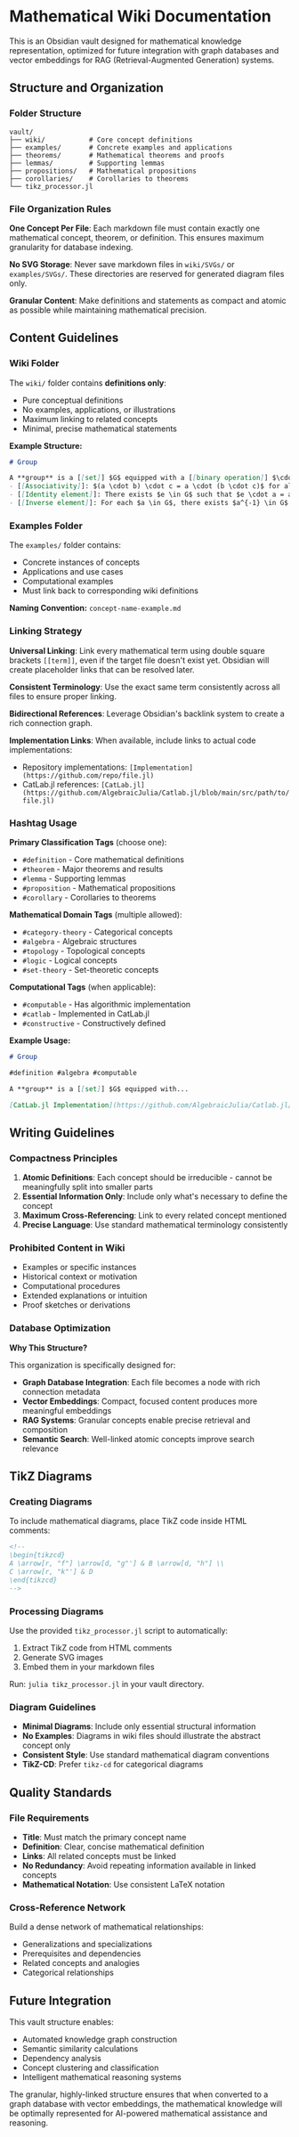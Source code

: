 # Mathematical Wiki Documentation

This is an Obsidian vault designed for mathematical knowledge representation, optimized for future integration with graph databases and vector embeddings for RAG (Retrieval-Augmented Generation) systems.

## Structure and Organization

### Folder Structure

```
vault/
├── wiki/           # Core concept definitions
├── examples/       # Concrete examples and applications
├── theorems/       # Mathematical theorems and proofs
├── lemmas/         # Supporting lemmas
├── propositions/   # Mathematical propositions
├── corollaries/    # Corollaries to theorems
└── tikz_processor.jl
```

### File Organization Rules

**One Concept Per File**: Each markdown file must contain exactly one mathematical concept, theorem, or definition. This ensures maximum granularity for database indexing.

**No SVG Storage**: Never save markdown files in `wiki/SVGs/` or `examples/SVGs/`. These directories are reserved for generated diagram files only.

**Granular Content**: Make definitions and statements as compact and atomic as possible while maintaining mathematical precision.

## Content Guidelines

### Wiki Folder

The `wiki/` folder contains **definitions only**:

- Pure conceptual definitions
- No examples, applications, or illustrations
- Maximum linking to related concepts
- Minimal, precise mathematical statements

**Example Structure:**

```markdown
# Group

A **group** is a [[set]] $G$ equipped with a [[binary operation]] $\cdot: G \times G \to G$ satisfying:
- [[Associativity]]: $(a \cdot b) \cdot c = a \cdot (b \cdot c)$ for all $a,b,c \in G$
- [[Identity element]]: There exists $e \in G$ such that $e \cdot a = a \cdot e = a$ for all $a \in G$
- [[Inverse element]]: For each $a \in G$, there exists $a^{-1} \in G$ such that $a \cdot a^{-1} = a^{-1} \cdot a = e$
```

### Examples Folder

The `examples/` folder contains:

- Concrete instances of concepts
- Applications and use cases
- Computational examples
- Must link back to corresponding wiki definitions

**Naming Convention:** `concept-name-example.md`

### Linking Strategy

**Universal Linking**: Link every mathematical term using double square brackets `[[term]]`, even if the target file doesn't exist yet. Obsidian will create placeholder links that can be resolved later.

**Consistent Terminology**: Use the exact same term consistently across all files to ensure proper linking.

**Bidirectional References**: Leverage Obsidian's backlink system to create a rich connection graph.

**Implementation Links**: When available, include links to actual code implementations:

- Repository implementations: `[Implementation](https://github.com/repo/file.jl)`
- CatLab.jl references: `[CatLab.jl](https://github.com/AlgebraicJulia/Catlab.jl/blob/main/src/path/to/file.jl)`

### Hashtag Usage

**Primary Classification Tags** (choose one):

- `#definition` - Core mathematical definitions
- `#theorem` - Major theorems and results
- `#lemma` - Supporting lemmas
- `#proposition` - Mathematical propositions
- `#corollary` - Corollaries to theorems

**Mathematical Domain Tags** (multiple allowed):

- `#category-theory` - Categorical concepts
- `#algebra` - Algebraic structures
- `#topology` - Topological concepts
- `#logic` - Logical concepts
- `#set-theory` - Set-theoretic concepts

**Computational Tags** (when applicable):

- `#computable` - Has algorithmic implementation
- `#catlab` - Implemented in CatLab.jl
- `#constructive` - Constructively defined

**Example Usage:**

```markdown
# Group

#definition #algebra #computable

A **group** is a [[set]] $G$ equipped with...

[CatLab.jl Implementation](https://github.com/AlgebraicJulia/Catlab.jl/blob/main/src/theories/Group.jl)
```

## Writing Guidelines

### Compactness Principles

1. **Atomic Definitions**: Each concept should be irreducible - cannot be meaningfully split into smaller parts
2. **Essential Information Only**: Include only what's necessary to define the concept
3. **Maximum Cross-Referencing**: Link to every related concept mentioned
4. **Precise Language**: Use standard mathematical terminology consistently

### Prohibited Content in Wiki

- Examples or specific instances
- Historical context or motivation
- Computational procedures
- Extended explanations or intuition
- Proof sketches or derivations

### Database Optimization

**Why This Structure?**

This organization is specifically designed for:

- **Graph Database Integration**: Each file becomes a node with rich connection metadata
- **Vector Embeddings**: Compact, focused content produces more meaningful embeddings
- **RAG Systems**: Granular concepts enable precise retrieval and composition
- **Semantic Search**: Well-linked atomic concepts improve search relevance

## TikZ Diagrams

### Creating Diagrams

To include mathematical diagrams, place TikZ code inside HTML comments:

```markdown
<!--
\begin{tikzcd}
A \arrow[r, "f"] \arrow[d, "g"'] & B \arrow[d, "h"] \\
C \arrow[r, "k"'] & D
\end{tikzcd}
-->
```

### Processing Diagrams

Use the provided `tikz_processor.jl` script to automatically:

1. Extract TikZ code from HTML comments
2. Generate SVG images
3. Embed them in your markdown files

Run: `julia tikz_processor.jl` in your vault directory.

### Diagram Guidelines

- **Minimal Diagrams**: Include only essential structural information
- **No Examples**: Diagrams in wiki files should illustrate the abstract concept only
- **Consistent Style**: Use standard mathematical diagram conventions
- **TikZ-CD**: Prefer `tikz-cd` for categorical diagrams

## Quality Standards

### File Requirements

- **Title**: Must match the primary concept name
- **Definition**: Clear, concise mathematical definition
- **Links**: All related concepts must be linked
- **No Redundancy**: Avoid repeating information available in linked concepts
- **Mathematical Notation**: Use consistent LaTeX notation

### Cross-Reference Network

Build a dense network of mathematical relationships:

- Generalizations and specializations
- Prerequisites and dependencies
- Related concepts and analogies
- Categorical relationships

## Future Integration

This vault structure enables:

- Automated knowledge graph construction
- Semantic similarity calculations
- Dependency analysis
- Concept clustering and classification
- Intelligent mathematical reasoning systems

The granular, highly-linked structure ensures that when converted to a graph database with vector embeddings, the mathematical knowledge will be optimally represented for AI-powered mathematical assistance and reasoning.

